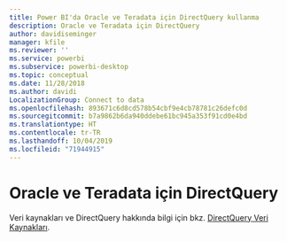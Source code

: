 ```yaml
---
title: Power BI'da Oracle ve Teradata için DirectQuery kullanma
description: Oracle ve Teradata için DirectQuery
author: davidiseminger
manager: kfile
ms.reviewer: ''
ms.service: powerbi
ms.subservice: powerbi-desktop
ms.topic: conceptual
ms.date: 11/28/2018
ms.author: davidi
LocalizationGroup: Connect to data
ms.openlocfilehash: 893671c6d8cd578b54cbf9e4cb78781c26defc0d
ms.sourcegitcommit: b7a9862b6da940ddebe61bc945a353f91cd0e4bd
ms.translationtype: HT
ms.contentlocale: tr-TR
ms.lasthandoff: 10/04/2019
ms.locfileid: "71944915"
---
```

# <a name="directquery-for-oracle-and-teradata"></a>Oracle ve Teradata için DirectQuery 
Veri kaynakları ve DirectQuery hakkında bilgi için bkz. [DirectQuery Veri Kaynakları](desktop-directquery-data-sources.md).

